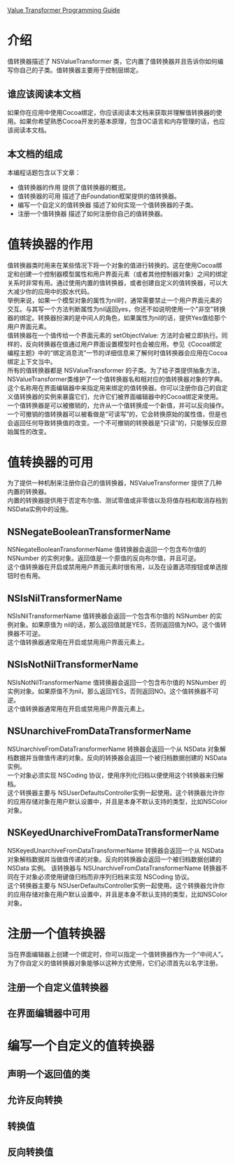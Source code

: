 [Value Transformer Programming Guide](https://developer.apple.com/library/archive/documentation/Cocoa/Conceptual/ValueTransformers/ValueTransformers.html#//apple_ref/doc/uid/10000175i)

# 介绍

值转换器描述了 NSValueTransformer 类，它内置了值转换器并且告诉你如何编写你自己的子类。值转换器主要用于控制层绑定。  

## 谁应该阅读本文档 

如果你在应用中使用Cocoa绑定，你应该阅读本文档来获取并理解值转换器的使用。如果你希望熟悉Cocoa开发的基本原理，包含OC语言和内存管理的话，也应该阅读本文档。

## 本文档的组成

本编程话题包含以下文章：  

* 值转换器的作用 提供了值转换器的概览。
* 值转换器的可用 描述了由Foundation框架提供的值转换器。
* 编写一个自定义的值转换器 描述了如何实现一个值转换器的子类。
* 注册一个值转换器 描述了如何注册你自己的值转换器。

# 值转换器的作用

值转换器类时用来在某些情况下将一个对象的值进行转换的。这在使用Cocoa绑定和创建一个控制器模型属性和用户界面元素（或者其他控制器对象）之间的绑定关系时非常有用。通过使用内置的值转换器，或者创建自定义的值转换器，可以大大减少你的应用中的胶水代码。  
举例来说，如果一个模型对象的属性为nil时，通常需要禁止一个用户界面元素的交互。与其写一个方法判断属性为nil返回yes，你还不如说明使用一个"非空"转换器的绑定。转换器扮演的是中间人的角色，如果属性为nil的话，提供Yes值给那个用户界面元素。  
值转换器在一个值传给一个界面元素的 setObjectValue: 方法时会被立即执行。同样的，反向转换器在值通过用户界面设置模型时也会被应用。参见《Cocoa绑定编程主题》中的“绑定消息流”一节的详细信息来了解何时值转换器会应用在Cocoa绑定上下文当中。  
所有的值转换器都是 NSValueTransformer 的子类。为了给子类提供抽象方法，NSValueTransformer类维护了一个值转换器名和相对应的值转换器对象的字典。这个名称用在界面编辑器中来指定用来绑定的值转换器。你可以注册你自己的自定义值转换器的实例来暴露它们，允许它们被界面编辑器中的Cocoa绑定来使用。  
一个值转换器是可以被撤销的，允许从一个值转换成一个新值，并可以反向操作。一个可撤销的值转换器可以被看做是“可读写”的，它会转换原始的属性值，但是也会返回任何导致转换值的改变。一个不可撤销的转换器是“只读”的，只能够反应原始属性的改变。

# 值转换器的可用

为了提供一种机制来注册你自己的值转换器，NSValueTransformer 提供了几种内置的转换器。  
内置的转换器提供用于否定布尔值、测试零值或非零值以及将值存档和取消存档到NSData实例中的设施。

## NSNegateBooleanTransformerName

NSNegateBooleanTransformerName 值转换器会返回一个包含布尔值的 NSNumber 的实例对象。返回值是一个原值的反向布尔值，并且可逆。  
这个值转换器在开启或禁用用户界面元素时很有用，以及在设置选项按钮或单选按钮时也有用。

## NSIsNilTransformerName

NSIsNilTransformerName 值转换器会返回一个包含布尔值的 NSNumber 的实例对象。如果原值为 nil的话，那么返回值就是YES，否则返回值为NO。这个值转换器不可逆。  
这个值转换器通常用在开启或禁用用户界面元素上。  

## NSIsNotNilTransformerName

NSIsNotNilTransformerName 值转换器会返回一个包含布尔值的 NSNumber 的实例对象。如果原值不为nil，那么返回YES，否则返回NO。这个值转换器不可逆。  
这个值转换器通常用在开启或禁用用户界面元素上。  

## NSUnarchiveFromDataTransformerName

NSUnarchiveFromDataTransformerName 转换器会返回一个从 NSData 对象解档数据并当做值传递的对象。反向的转换器会返回一个被归档数据创建的 NSData 实例。  
一个对象必须实现 NSCoding 协议，使用序列化归档以便使用这个转换器来归解档。  
这个转换器主要与 NSUserDefaultsController实例一起使用。这个转换器允许你的应用存储对象在用户默认设置中，并且是本身不默认支持的类型，比如NSColor对象。

## NSKeyedUnarchiveFromDataTransformerName

NSKeyedUnarchiveFromDataTransformerName 转换器会返回一个从 NSData 对象解档数据并当做值传递的对象。反向的转换器会返回一个被归档数据创建的 NSData 实例。 
该转换器与 NSUnarchiveFromDataTransformerName 转换器不同在于对象必须使用键值归档而非序列归档来实现 NSCoding 协议。  
这个转换器主要与 NSUserDefaultsController实例一起使用。这个转换器允许你的应用存储对象在用户默认设置中，并且是本身不默认支持的类型，比如NSColor对象。

# 注册一个值转换器

当在界面编辑器上创建一个绑定时，你可以指定一个值转换器作为一个“中间人”。为了你自定义的值转换器对象能够以这种方式使用，它们必须首先以名字注册。

## 注册一个自定义值转换器

## 在界面编辑器中可用

# 编写一个自定义的值转换器

## 声明一个返回值的类

## 允许反向转换

## 转换值

## 反向转换值